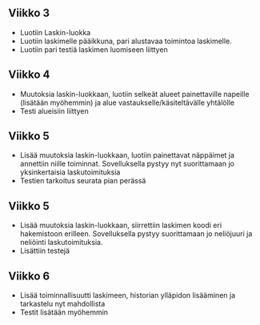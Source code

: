 ## Viikko 3

- Luotiin Laskin-luokka
- Luotiin laskimelle pääikkuna, pari alustavaa toimintoa laskimelle.
- Luotiin pari testiä laskimen luomiseen liittyen

## Viikko 4

- Muutoksia laskin-luokkaan, luotiin selkeät alueet painettaville napeille (lisätään myöhemmin) ja alue vastaukselle/käsiteltävälle yhtälölle
- Testi alueisiin liittyen

## Viikko 5

- Lisää muutoksia laskin-luokkaan, luotiin painettavat näppäimet ja annettiin niille toiminnat. Sovelluksella pystyy nyt suorittamaan jo yksinkertaisia laskutoimituksia
- Testien tarkoitus seurata pian perässä

## Viikko 5

- Lisää muutoksia laskin-luokkaan, siirrettiin laskimen koodi eri hakemistoon erilleen. Sovelluksella pystyy suorittamaan jo neliöjuuri ja neliöinti laskutoimituksia.
- Lisättiin testejä

## Viikko 6

- Lisää toiminnallisuutti laskimeen, historian ylläpidon lisääminen ja tarkastelu nyt mahdollista
- Testit lisätään myöhemmin
